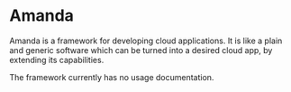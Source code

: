 # Amanda

Amanda is a framework for developing cloud applications. It is like a plain and generic software which can be turned into a desired cloud app, by extending its capabilities.

The framework currently has no usage documentation.

